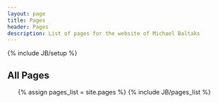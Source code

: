 ```yaml
---
layout: page
title: Pages
header: Pages
description: List of pages for the website of Michael Baltaks
---
```

{% include JB/setup %}

<h2>All Pages</h2>
<ul>
{% assign pages_list = site.pages %}
{% include JB/pages_list %}
</ul>
